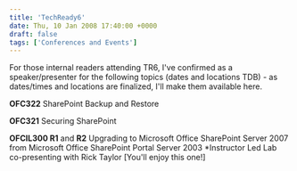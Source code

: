 ```yaml
---
title: 'TechReady6'
date: Thu, 10 Jan 2008 17:40:00 +0000
draft: false
tags: ['Conferences and Events']
---
```


For those internal readers attending TR6, I've confirmed as a speaker/presenter for the following topics (dates and locations TDB) - as dates/times and locations are finalized, I'll make them available here.

**OFC322** SharePoint Backup and Restore

**OFC321** Securing SharePoint

**OFCIL300 R1** and **R2** Upgrading to Microsoft Office SharePoint Server 2007 from Microsoft Office SharePoint Portal Server 2003 \*Instructor Led Lab co-presenting with Rick Taylor \[You'll enjoy this one!\]